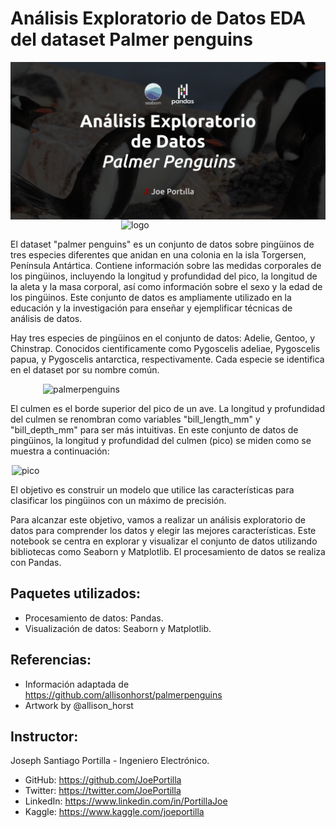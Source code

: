 # Análisis Exploratorio de Datos EDA del dataset Palmer penguins
<img src="https://raw.githubusercontent.com/JoePortilla/PalmerPenguins-EDA/main/img/penguins_eda_github.png" width="800" alt="logo" style="display:block;margin:auto;">

<img src="https://raw.githubusercontent.com/allisonhorst/palmerpenguins/main/man/figures/logo.png" width="150" alt="logo" style="display:block;margin:auto;">

El dataset "palmer penguins" es un conjunto de datos sobre pingüinos de tres especies diferentes que anidan en una colonia en la isla Torgersen, Península Antártica. Contiene información sobre las medidas corporales de los pingüinos, incluyendo la longitud y profundidad del pico, la longitud de la aleta y la masa corporal, así como información sobre el sexo y la edad de los pingüinos. Este conjunto de datos es ampliamente utilizado en la educación y la investigación para enseñar y ejemplificar técnicas de análisis de datos.

Hay tres especies de pingüinos en el conjunto de datos: Adelie, Gentoo, y Chinstrap. Conocidos cientificamente como Pygoscelis adeliae, Pygoscelis papua, y Pygoscelis antarctica, respectivamente. Cada especie se identifica en el dataset por su nombre común.

<img src="https://allisonhorst.github.io/palmerpenguins/reference/figures/lter_penguins.png" width="400" alt="palmerpenguins" style="display:block;margin:auto;">

El culmen es el borde superior del pico de un ave. La longitud y profundidad del culmen se renombran como variables "bill_length_mm" y "bill_depth_mm" para ser más intuitivas. En este conjunto de datos de pingüinos, la longitud y profundidad del culmen (pico) se miden como se muestra a continuación:

<img src="https://raw.githubusercontent.com/allisonhorst/palmerpenguins/main/man/figures/culmen_depth.png" width="500" alt="pico" style="display:block;margin:auto;">

El objetivo es construir un modelo que utilice las características para clasificar los pingüinos con un máximo de precisión.

Para alcanzar este objetivo, vamos a realizar un análisis exploratorio de datos para comprender los datos y elegir las mejores características. Este notebook se centra en explorar y visualizar el conjunto de datos utilizando bibliotecas como Seaborn y Matplotlib. El procesamiento de datos se realiza con Pandas.

## Paquetes utilizados:
- Procesamiento de datos: Pandas.
- Visualización de datos: Seaborn y Matplotlib.

## Referencias:
- Información adaptada de https://github.com/allisonhorst/palmerpenguins
- Artwork by @allison_horst

## Instructor:
Joseph Santiago Portilla - Ingeniero Electrónico.
- GitHub: https://github.com/JoePortilla
- Twitter: https://twitter.com/JoePortilla
- LinkedIn: https://www.linkedin.com/in/PortillaJoe
- Kaggle: https://www.kaggle.com/joeportilla
